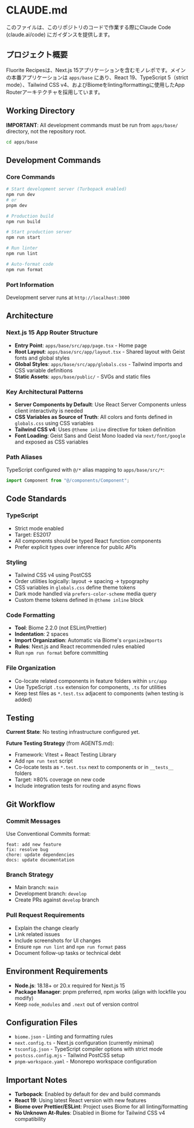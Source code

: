 # CLAUDE.md

このファイルは、このリポジトリのコードで作業する際にClaude Code (claude.ai/code) にガイダンスを提供します。

## プロジェクト概要

Fluorite Recipesは、Next.js 15アプリケーションを含むモノレポです。メインの本番アプリケーションは `apps/base` にあり、React 19、TypeScript 5（strict mode）、Tailwind CSS v4、およびBiomeをlinting/formattingに使用したApp Routerアーキテクチャを採用しています。

## Working Directory

**IMPORTANT**: All development commands must be run from `apps/base/` directory, not the repository root.

```bash
cd apps/base
```

## Development Commands

### Core Commands

```bash
# Start development server (Turbopack enabled)
npm run dev
# or
pnpm dev

# Production build
npm run build

# Start production server
npm run start

# Run linter
npm run lint

# Auto-format code
npm run format
```

### Port Information

Development server runs at `http://localhost:3000`

## Architecture

### Next.js 15 App Router Structure

- **Entry Point**: `apps/base/src/app/page.tsx` - Home page
- **Root Layout**: `apps/base/src/app/layout.tsx` - Shared layout with Geist fonts and global styles
- **Global Styles**: `apps/base/src/app/globals.css` - Tailwind imports and CSS variable definitions
- **Static Assets**: `apps/base/public/` - SVGs and static files

### Key Architectural Patterns

- **Server Components by Default**: Use React Server Components unless client interactivity is needed
- **CSS Variables as Source of Truth**: All colors and fonts defined in `globals.css` using CSS variables
- **Tailwind CSS v4**: Uses `@theme inline` directive for token definition
- **Font Loading**: Geist Sans and Geist Mono loaded via `next/font/google` and exposed as CSS variables

### Path Aliases

TypeScript configured with `@/*` alias mapping to `apps/base/src/*`:

```typescript
import Component from "@/components/Component";
```

## Code Standards

### TypeScript

- Strict mode enabled
- Target: ES2017
- All components should be typed React function components
- Prefer explicit types over inference for public APIs

### Styling

- Tailwind CSS v4 using PostCSS
- Order utilities logically: layout → spacing → typography
- CSS variables in `globals.css` define theme tokens
- Dark mode handled via `prefers-color-scheme` media query
- Custom theme tokens defined in `@theme inline` block

### Code Formatting

- **Tool**: Biome 2.2.0 (not ESLint/Prettier)
- **Indentation**: 2 spaces
- **Import Organization**: Automatic via Biome's `organizeImports`
- **Rules**: Next.js and React recommended rules enabled
- Run `npm run format` before committing

### File Organization

- Co-locate related components in feature folders within `src/app`
- Use TypeScript `.tsx` extension for components, `.ts` for utilities
- Keep test files as `*.test.tsx` adjacent to components (when testing is added)

## Testing

**Current State**: No testing infrastructure configured yet.

**Future Testing Strategy** (from AGENTS.md):

- Framework: Vitest + React Testing Library
- Add `npm run test` script
- Co-locate tests as `*.test.tsx` next to components or in `__tests__` folders
- Target: ≥80% coverage on new code
- Include integration tests for routing and async flows

## Git Workflow

### Commit Messages

Use Conventional Commits format:

```
feat: add new feature
fix: resolve bug
chore: update dependencies
docs: update documentation
```

### Branch Strategy

- Main branch: `main`
- Development branch: `develop`
- Create PRs against `develop` branch

### Pull Request Requirements

- Explain the change clearly
- Link related issues
- Include screenshots for UI changes
- Ensure `npm run lint` and `npm run format` pass
- Document follow-up tasks or technical debt

## Environment Requirements

- **Node.js**: 18.18+ or 20.x required for Next.js 15
- **Package Manager**: pnpm preferred, npm works (align with lockfile you modify)
- Keep `node_modules` and `.next` out of version control

## Configuration Files

- `biome.json` - Linting and formatting rules
- `next.config.ts` - Next.js configuration (currently minimal)
- `tsconfig.json` - TypeScript compiler options with strict mode
- `postcss.config.mjs` - Tailwind PostCSS setup
- `pnpm-workspace.yaml` - Monorepo workspace configuration

## Important Notes

- **Turbopack**: Enabled by default for dev and build commands
- **React 19**: Using latest React version with new features
- **Biome over Prettier/ESLint**: Project uses Biome for all linting/formatting
- **No Unknown At-Rules**: Disabled in Biome for Tailwind CSS v4 compatibility
